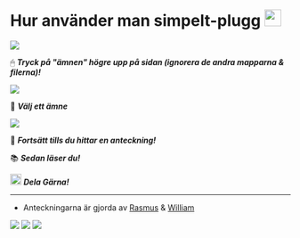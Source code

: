 # Hur använder man simpelt-plugg <img src="https://github.com/rasmus-ob/simpelt-plugg/blob/main/src/questionblock.gif?raw=true" style="width: 30px; height: 30px;">


<img src="https://github.com/rasmus-ob/simpelt-plugg/blob/main/src/tutorial1.png?raw=true">

🖱 ***Tryck på "ämnen" högre upp på sidan (ignorera de andra mapparna & filerna)!***

<img src="https://github.com/rasmus-ob/simpelt-plugg/blob/main/src/tutorial2.png?raw=true">

📙 ***Välj ett ämne***

<img src="https://github.com/rasmus-ob/simpelt-plugg/blob/main/src/tutorial3.png?raw=true">

📜 ***Fortsätt tills du hittar en anteckning!***

 📚 ***Sedan läser du!***

<img src="https://github.com/rasmus-ob/simpelt-plugg/blob/main/src/share.gif?raw=true" style="width: 20px; height: 20px;"> ***Dela Gärna!***

---

- Anteckningarna är gjorda av [Rasmus](https://github.com/rasmus-ob/) & [William](https://github.com/Willys07)     

![](https://img.shields.io/badge/skolanteckningar-informational?style=for-the-badge&logo=&logoColor=white&color=ec8b5e&labelColor=141a46)
![](https://img.shields.io/badge/läxor-informational?style=for-the-badge&logo=&logoColor=white&color=141a46&labelColor=ec8b5e)
![](https://img.shields.io/badge/genomgångar-informational?style=for-the-badge&logo=&logoColor=white&color=ec8b5e&labelColor=141a46)


<!--
  https://shields.io/
--> 

